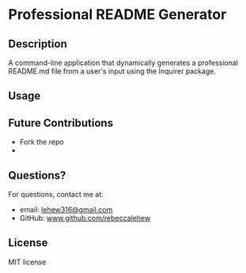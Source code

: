 # Professional README Generator

## Description
A command-line application that dynamically generates a professional README.md file from a user's input using the Inquirer package.

## Usage

## Future Contributions
- Fork the repo
- 

## Questions?
For questions, contact me at:
- email: lehew316@gmail.com
- GitHub: www.github.com/rebeccalehew

## License
MIT license
